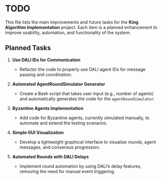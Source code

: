 # TODO

This file lists the main improvements and future tasks for the **King Algorithm Implementation** project. Each item is a planned enhancement to improve usability, automation, and functionality of the system.

## Planned Tasks

1. **Use DALI IDs for Communication**

   * Refactor the code to properly use DALI agent IDs for message passing and coordination.

2. **Automated AgentRoundSimulator Generator**

   * Create a Bash script that takes user input (e.g., number of agents) and automatically generates the code for the `agentRoundSimulator`.

3. **Byzantine Agents Implementation**

   * Add code for Byzantine agents, currently simulated manually, to automate and extend the testing scenarios.

4. **Simple GUI Visualization**

   * Develop a lightweight graphical interface to visualize rounds, agent messages, and consensus progression.

5. **Automated Rounds with DALI Delays**

   * Implement round automation by using DALI’s delay features, removing the need for manual event triggering.
